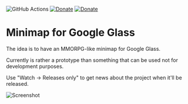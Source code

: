 ![GitHub Actions](https://github.com/jollheef/minimap/workflows/Build/badge.svg)
[![Donate](https://img.shields.io/badge/donate-paypal-green.svg)](https://www.paypal.com/cgi-bin/webscr?cmd=_s-xclick&hosted_button_id=R8W2UQPZ5X5JE&source=url)
[![Donate](https://img.shields.io/badge/donate-bitcoin-green.svg)](https://blockchair.com/bitcoin/address/bc1q23fyuq7kmngrgqgp6yq9hk8a5q460f39m8nv87)

# Minimap for Google Glass

The idea is to have an MMORPG-like minimap for Google Glass.

Currently is rather a prototype than something that can be used not for development purposes.

Use "Watch -> Releases only" to get news about the project when it'll be released.

![Screenshot](https://cloudflare-ipfs.com/ipfs/QmXhwFpPeZwv73P9DaLbgZt9ZTp9J6XzSN9tMr3NT4svKv)
